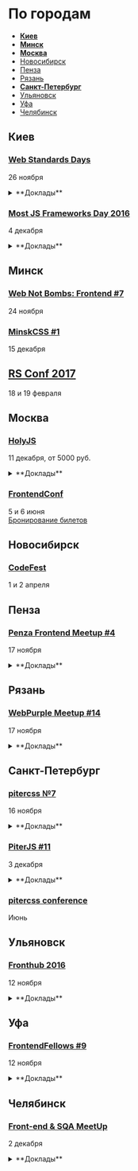 # По городам

- **[Киев](#Киев)**
- **[Минск](#Минск)**
- **[Москва](#Москва)**
- [Новосибирск](#Новосибирск)
- [Пенза](#Пенза)
- [Рязань](#Рязань)
- **[Санкт-Петербург](#Санкт-Петербург)**
- [Ульяновск](#Ульяновск)
- [Уфа](#Уфа)
- [Челябинск](#Челябинск)

## Киев

### [Web Standards Days](https://wsd.events/2016/11/26/)

26 ноября

<details>
  <summary>**Доклады**</summary>

  - «&lt;head&gt; — всему голова», Роман Ганин (FBS)
  - «Ленивый верстальщик», Юрий Артюх (Coderiver)
  - «Вы не знаете CSS», Антон Немцев
  - «Я и ИоТ», Вадим Макеев (Opera)
  - «Polymer, год вместе», Артур Пархисенко (LiveStream)
  - «Радуйся коду с ELM», Григорий Шехет (Grammarly)
  - «Консоль в массы. Переход на светлую сторону», Виталий Рыбка (NOOSPHERE)
</details>

### [Most JS Frameworks Day 2016](http://frameworksdays.com/event/most-js-fwdays-2016)

4 декабря

<details>
  <summary>**Доклады**</summary>

  - «Как быть хорошим фронтенд-разработчиком», Евгений Жарков (Juno)
  - «Reactive Music Apps in Angular and RxJS», Tero Parviainen
  - «Міграція даних в Node.js REST API і MongoDB», Андрей Шумада (Ciklum/Debitoor)
  - «The Road to Native Web Components», Michael North (Levanto Financial)
  - «RxJS 5 - In-depth», Gerard Sans (AngularZone)
  - «Hyperops», Mathias Buus
  - «О драконах ни слова», Илья Климов (WookieeLabs)
</details>

## Минск

### [Web Not Bombs: Frontend #7](https://www.facebook.com/events/1263558513676336/)

24 ноября

### [MinskCSS #1](http://minskcss.by/)

15 декабря

## [RS Conf 2017](https://2017.conf.rollingscopes.com/index.html)

18 и 19 февраля

## Москва

### [HolyJS](http://holyjs.ru/)

11 декабря, от 5000 руб.

<details>
  <summary>**Доклады**</summary>

  - «ECMAScript: latest and upcoming features», Axel Rauschmayer
  - «Building Interactive npm Command Line Modules», Irina Shestak
  - «Лебедь рак и щука: как технологии тянут фронтенд на дно», Евгений Гусев
  - Секретный доклад, Андрей Ситник
  - «3L3M3NT5», Martin Kleppe
  - «Как подойти к современным веб-приложениям», Никита Прокопов
  - «Debugging Node.js Performance Issues in Production»,Thomas Watson
  - «Веб-приложения: дробим монолит», Виктор Грищенко 
  - «WebVR is the next frontier», Martin Splitt
  - «A Little Closer to Frontend Bliss with Elm», Tereza Sokol
  - «Dr. Strangelove or: How I Learned to Stop Worrying and Love the Serverless Chatbots», Slobodan Stojanovic
  - «Performance Profiling for V8», Franziska Hinkelmann
  - «Remote (dev)tools своими руками»,Роман Дворнов
  - «Rich text editing with Draft.js», Nikolaus Graf
  - «Как современные библиотеки и фреймворки работают с DOM», Вячеслав Слинько
  - «Offline is the new Black», Max Stoiber (Thinkmill)
  - «Sharing files and data with friends using a P2P shared folder powered by Javascript», Mathias Buus Madsen
  - «Мутация web», Павел Кондратенко
  - «Модульный CSS», Андрей Оконечников
  - «debugger;», Денис Мишунов
</details>

### [FrontendConf](http://frontendconf.ru/)

5 и 6 июня  
[Бронирование билетов](http://conf.ontico.ru/conference/join/frontend_conf_2017.html)

## Новосибирск

### [CodeFest](http://2017.codefest.ru/)

1 и 2 апреля

## Пенза

### [Penza Frontend Meetup #4](https://vk.com/pfm_4)

17 ноября

<details>
  <summary>**Доклады**</summary>

  - «DevTools для CSS-анимации», Стас Мельников
  - «PhoneGap — плюсы, минусы, подводные камни», Артём Андреев
</details>

## Рязань

### [WebPurple Meetup #14](https://webpurple.timepad.ru/event/402384/)

17 ноября

<details>
  <summary>**Доклады**</summary>

  - «Не вебом единым. Чего еще коснулась благодать JavaSript’а?», Павел Смирнов
</details>

## Санкт-Петербург

### [pitercss №7](https://pitercss.timepad.ru/event/394145/)

16 ноября

<details>
  <summary>**Доклады**</summary>

  - «Техническая сторона типографики», Иван Гладких
</details>

### [PiterJS #11](https://meetabit.com/events/299)

3 декабря

<details>
  <summary>**Доклады**</summary>

  - «Обещание JavaScript = Promise HELL», Mikhail Poluboyarinov
</details>

### [pitercss conference](https://pitercss.com/)

Июнь

## Ульяновск

### [Fronthub 2016](http://fronthub.ru/)

12 ноября

<details>
  <summary>**Доклады**</summary>

  - «Общий язык с дизайнером. Ритм!», Михаил Синяков (X-Cart)
  - «Не быстрый старт с Angular 2», Константин Макарычев (Provectus)
  - «CSS Modules», Олег Наянов (DZ Systems)
  - «Типографика — такая страшная или прекрасная», Ярослав Трегубов (PRO100)
  - «Путь падавана. Как стать web-разработчиком и не поседеть?», Денис Ежков (Itech.group)
  - «Немного о сжатии изображений», Николай Беликов (Restream)
  - «Сверхбыстрая вёрстка: от макета до Production», Артём Дикмаров (Simtech Development)
  - «Оптимальный во всех смыслах», Фазульянов Роман / Бабич Татьяна (Simbirsoft)
</details>

## Уфа

### [FrontendFellows #9](https://frontendfellows.timepad.ru/event/388303/)

12 ноября

<details>
  <summary>**Доклады**</summary>

  - «Grid’ы – панацея или нет?», Олег Мохов (Яндекс)
  - «ECMAScript 2015, javascript линтеры, сборка», Николай Казаков (Центр информационных технологий «Открытый Регион»)
  - «React и компоненты высшего порядка», Александр Айбулатов
  - «Короче_», Сергей Жигалов (Яндекс)
</details>

## Челябинск

### [Front-end & SQA MeetUp](http://frontday.ru/)

2 декабря

<details>
  <summary>**Доклады**</summary>

  - «Кроссбраузерное тестирование без потери средств и рассудка», Мария Штырова
</details>
